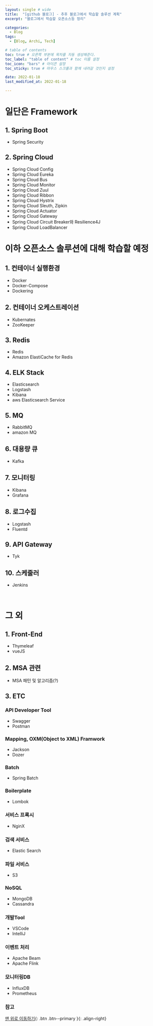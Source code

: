 ```yaml
---
layout: single # wide
title:  "[github 블로그] - 추후 블로그에서 학습할 솔루션 계획"
excerpt: "블로그에서 학습할 오픈소스등 정리"

categories:
  - Blog
tags:
  - [Blog, Archi, Tech]

# table of contents
toc: true # 오른쪽 부분에 목차를 자동 생성해준다.
toc_label: "table of content" # toc 이름 설정
toc_icon: "bars" # 아이콘 설정
toc_sticky: true # 마우스 스크롤과 함께 내려갈 것인지 설정

date: 2022-01-18
last_modified_at: 2022-01-18

---
```

# 일단은 Framework
## 1. Spring Boot
 * Spring Security

## 2. Spring Cloud
 * Spring Cloud Config
 * Spring Cloud Eureka
 * Spring Cloud Bus
 * Spring Cloud Monitor
 * Spring Cloud Zuul
 * Spring Cloud Ribbon
 * Spring Cloud Hystrix
 * Spring Cloud Sleuth, Zipkin
 * Spring Cloud Actuator 
 * Spring Cloud Gateway
 * Spring Cloud Circuit Breaker와 Resilience4J
 * Spring Cloud LoadBalancer

# 이하 오픈소스 솔루션에 대해 학습할 예정
## 1. 컨테이너 실행환경
 * Docker
 * Docker-Compose 
 * Dockering

## 2. 컨테이너 오케스트레이션
 * Kubernates
 * ZooKeeper 

## 3. Redis
 * Redis
 * Amazon ElastiCache for Redis

## 4. ELK Stack
 * Elasticsearch
 * Logstash 
 * Kibana
 * aws Elasticsearch Service

## 5. MQ
 * RabbitMQ
 * amazon MQ

## 6. 대용량 큐
 * Kafka

## 7. 모니터링
 * Kibana
 * Grafana

## 8. 로그수집
 * Logstash
 * Fluentd

## 9. API Gateway
 * Tyk

## 10. 스케줄러
 * Jenkins

<br>

# 그 외
## 1. Front-End
 * Thymeleaf
 * vueJS

## 2. MSA 관련 
 * MSA 패턴 및 알고리즘(?)

## 3. ETC
### API Developer Tool
 * Swagger
 * Postman

### Mapping, OXM(Object to XML) Framwork
 * Jackson 
 * Dozer

### Batch
 * Spring Batch

### Boilerplate
 * Lombok

### 서비스 프록시
 * NginX

### 검색 서비스 
 * Elastic Search

### 파일 서비스 
 * S3       

### NoSQL
 * MongoDB
 * Cassandra

### 개발Tool
 * VSCode
 * IntelliJ

### 이벤트 처리
 * Apache Beam
 * Apache Flink

### 모니터링DB
 * InfluxDB
 * Prometheus

### 참고

[맨 위로 이동하기](#){: .btn .btn--primary }{: .align-right}
